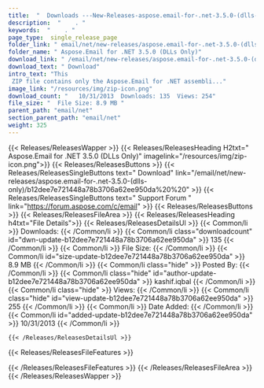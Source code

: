 ```yaml
---
title:  "  Downloads ---New-Releases-aspose.email-for-.net-3.5.0-(dlls-only) . " 
description:  "    . " 
keywords:  "    . " 
page_type:  single_release_page
folder_link: " email/net/new-releases/aspose.email-for-.net-3.5.0-(dlls-only)/"
folder_name: " Aspose.Email for .NET 3.5.0 (DLLs Only)"
download_link: " /email/net/new-releases/aspose.email-for-.net-3.5.0-(dlls-only)/b12dee7e721448a78b3706a62ee950da"
download_text: " Download"
intro_text: "This
 ZIP file contains only the Aspose.Email for .NET assembli..."
image_link: "/resources/img/zip-icon.png"
download_count: "   10/31/2013  Downloads: 135  Views: 254"
file_size: "  File Size: 8.9 MB "
parent_path: "email/net"
section_parent_path: "email/net"
weight: 325
---
```


{{< Releases/ReleasesWapper >}}
  {{< Releases/ReleasesHeading H2txt=" Aspose.Email for .NET 3.5.0 (DLLs Only)" imagelink="/resources/img/zip-icon.png">}}
  {{< Releases/ReleasesButtons >}}
    {{< Releases/ReleasesSingleButtons text=" Download" link="/email/net/new-releases/aspose.email-for-.net-3.5.0-(dlls-only)/b12dee7e721448a78b3706a62ee950da%20%20" >}}
    {{< Releases/ReleasesSingleButtons text=" Support Forum " link="https://forum.aspose.com/c/email" >}}
  {{< Releases/ReleasesButtons >}}
  {{< Releases/ReleasesFileArea >}}
    {{< Releases/ReleasesHeading h4txt="File Details">}}
    {{< Releases/ReleasesDetailsUl >}}
            {{< Common/li  >}} Downloads: {{< /Common/li >}} 
      {{< Common/li class="downloadcount" id="dwn-update-b12dee7e721448a78b3706a62ee950da" >}} 135 {{< /Common/li >}} 
      {{< Common/li  >}} File Size: {{< /Common/li >}} 
      {{< Common/li id="size-update-b12dee7e721448a78b3706a62ee950da" >}} 8.9 MB {{< /Common/li >}} 
      {{< Common/li  class="hide" >}} Posted By: {{< /Common/li >}} 
      {{< Common/li class="hide" id="author-update-b12dee7e721448a78b3706a62ee950da" >}} kashif.iqbal {{< /Common/li >}} 
      {{< Common/li class="hide"  >}} Views: {{< /Common/li >}} 
      {{< Common/li class="hide" id="view-update-b12dee7e721448a78b3706a62ee950da" >}} 255 {{< /Common/li >}} 
      {{< Common/li  >}} Date Added: {{< /Common/li >}} 
      {{< Common/li id="added-update-b12dee7e721448a78b3706a62ee950da" >}} 10/31/2013 {{< /Common/li >}} 

    {{< /Releases/ReleasesDetailsUl >}}

  {{< Releases/ReleasesFileFeatures >}}
      
  {{< /Releases/ReleasesFileFeatures >}}
 {{< /Releases/ReleasesFileArea >}}
{{< /Releases/ReleasesWapper >}}


